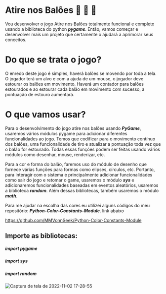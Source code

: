 # Atire nos Balões :balloon: :balloon: :balloon:

Vou desenvolver o jogo Atire nos Balões totalmente funcional e completo usando a biblioteca do python **_pygame_**. Então, vamos começar e desenvolver mais um
projeto que certamente o ajudará a aprimorar seus conceitos.

# Do que se trata o jogo?

O enredo deste jogo é simples, haverá balões se movendo por toda a tela. O jogador terá um alvo e com a ajuda de um mouse, o jogador deve estourar os balões em movimento. Haverá um contador para balões estourados e ao estourar cada balão em movimento com sucesso, a pontuação de estouro aumentará.

# O que vamos usar?

Para o desenvolvimento do jogo atire nos balões usando **_PyGame_**, usaremos vários módulos pygame para adicionar diferentes funcionalidades ao jogo. Temos que codificar para o movimento contínuo dos balões, uma funcionalidade de tiro e atualizar a pontuação toda vez que o balão for estourado. Todas essas funções podem ser feitas usando vários módulos como desenhar, mouse, renderizar, etc.

Para a cor e forma do balão, faremos uso do módulo de desenho que fornece várias funções para formas como elipses, círculos, etc. Portanto, para interagir com o sistema e principalmente adicionar funcionalidades como sair do jogo e retomar o game, usaremos o módulo **_sys_** e adicionaremos funcionalidades baseadas em eventos aleatórios, usaremos a biblioteca **_random_**. Além dessas bibliotecas, também usaremos o módulo **_math_**.

Para me ajudar na escolha das cores eu utilizei alguns códigos do meu repositório: **_Python-Color-Constants-Module_**. link abaixo

https://github.com/MMVonnSeek/Python-Color-Constants-Module

## Importe as bibliotecas:

##### import pygame

##### import sys

##### import random

![Captura de tela de 2022-11-02 17-28-55](https://user-images.githubusercontent.com/89359847/199596130-4d39d6ef-9671-4247-8ea8-0927dfa8c6d6.png)
